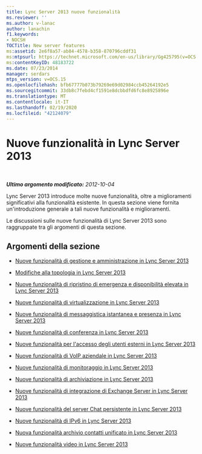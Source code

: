 ```yaml
---
title: Lync Server 2013 nuove funzionalità
ms.reviewer: ''
ms.author: v-lanac
author: lanachin
f1.keywords:
- NOCSH
TOCTitle: New server features
ms:assetid: 2e6f8a57-ab84-4578-b358-870796cddf31
ms:mtpsurl: https://technet.microsoft.com/en-us/library/Gg425795(v=OCS.15)
ms:contentKeyID: 48183722
ms.date: 07/23/2014
manager: serdars
mtps_version: v=OCS.15
ms.openlocfilehash: bfb67777b073b79269e69d02984ccb45264192e5
ms.sourcegitcommit: 33db8c7febd4cf1591e8dcbbdfd6fc8e8925896e
ms.translationtype: MT
ms.contentlocale: it-IT
ms.lasthandoff: 02/19/2020
ms.locfileid: "42124079"
---
```

<div data-xmlns="http://www.w3.org/1999/xhtml">

<div class="topic" data-xmlns="http://www.w3.org/1999/xhtml" data-msxsl="urn:schemas-microsoft-com:xslt" data-cs="http://msdn.microsoft.com/">

<div data-asp="https://msdn2.microsoft.com/asp">

# <a name="new-features-in-lync-server-2013"></a>Nuove funzionalità in Lync Server 2013

</div>

<div id="mainSection">

<div id="mainBody">

<span> </span>

_**Ultimo argomento modificato:** 2012-10-04_

Lync Server 2013 introduce molte nuove funzionalità, oltre a miglioramenti significativi alla funzionalità esistente. In questa sezione viene fornita un'introduzione generale a tali nuove funzionalità e miglioramenti.

Le discussioni sulle nuove funzionalità di Lync Server 2013 sono raggruppate tra gli argomenti di questa sezione.

<div>

## <a name="in-this-section"></a>Argomenti della sezione

  - [Nuove funzionalità di gestione e amministrazione in Lync Server 2013](lync-server-2013-new-management-and-administration-features.md)

  - [Modifiche alla topologia in Lync Server 2013](lync-server-2013-topology-changes.md)

  - [Nuove funzionalità di ripristino di emergenza e disponibilità elevata in Lync Server 2013](lync-server-2013-new-disaster-recovery-and-high-availability-features.md)

  - [Nuove funzionalità di virtualizzazione in Lync Server 2013](lync-server-2013-new-virtualization-features.md)

  - [Nuove funzionalità di messaggistica istantanea e presenza in Lync Server 2013](lync-server-2013-new-im-and-presence-features.md)

  - [Nuove funzionalità di conferenza in Lync Server 2013](lync-server-2013-new-conferencing-features.md)

  - [Nuove funzionalità per l'accesso degli utenti esterni in Lync Server 2013](lync-server-2013-new-features-for-external-user-access.md)

  - [Nuove funzionalità di VoIP aziendale in Lync Server 2013](lync-server-2013-new-enterprise-voice-features.md)

  - [Nuove funzionalità di monitoraggio in Lync Server 2013](lync-server-2013-new-monitoring-features.md)

  - [Nuove funzionalità di archiviazione in Lync Server 2013](lync-server-2013-new-archiving-features.md)

  - [Nuove funzionalità di integrazione di Exchange Server in Lync Server 2013](lync-server-2013-new-exchange-server-integration-features.md)

  - [Nuove funzionalità del server Chat persistente in Lync Server 2013](lync-server-2013-new-persistent-chat-server-features.md)

  - [Nuove funzionalità di IPv6 in Lync Server 2013](lync-server-2013-new-ipv6-features.md)

  - [Nuova funzionalità archivio contatti unificato in Lync Server 2013](lync-server-2013-new-unified-contact-store-feature.md)

  - [Nuove funzionalità video in Lync Server 2013](lync-server-2013-new-video-features.md)

</div>

</div>

<span> </span>

</div>

</div>

</div>

